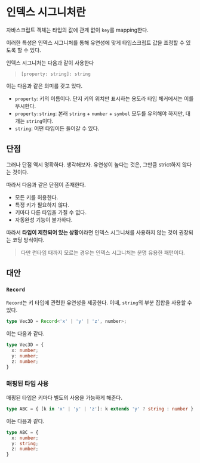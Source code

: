 # 인덱스 시그니처란

자바스크립트 객체는 타입의 값에 관계 없이 `key`를 mapping한다.

이러한 특성은 인덱스 시그니처를 통해 유연성에 맞게 타입스크립트 값을 조정할 수 있도록 할 수 있다.

인덱스 시그니처는 다음과 같이 사용한다

> `[property: string]: string`

이는 다음과 같은 의미를 갖고 있다.

+ `property`: 키의 이름이다. 단지 키의 위치만 표시하는 용도라 타입 체커에서는 이를 무시한다.
+ `property:string`: 본래 `string` + `number` + `symbol` 모두를 유의해야 하지만, 대개는 `string`이다.
+ `string`: 어떤 타입이든 들어갈 수 있다.

## 단점

그러나 단점 역시 명확하다. 생각해보자. 유연성이 높다는 것은, 그만큼 strict하지 않다는 것이다.

따라서 다음과 같은 단점이 존재한다.

+ 모든 키를 허용한다.
+ 특정 키가 필요하지 않다.
+ 키마다 다른 타입을 가질 수 없다.
+ 자동완성 기능이 불가하다.

따라서 **타입이 제한되어 있는 상황**이라면 인덱스 시그니처를 사용하지 않는 것이 권장되는 코딩 방식이다.

> 다만 런타임 때까지 모르는 경우는 인덱스 시그니처는 분명 유용한 패턴이다.

## 대안

### `Record`
`Record`는 키 타입에 관련한 유연성을 제공한다. 이때, `string`의 부분 집합을 사용할 수 있다.

```ts
type Vec3D = Record<'x' | 'y' | 'z', number>;
```

이는 다음과 같다.

```ts
type Vec3D = {
  x: number;
  y: number;
  z: number;
}

```

### 매핑된 타입 사용

매핑된 타입은 키마다 별도의 사용을 가능하게 해준다.

```ts
type ABC = { [k in 'x' | 'y' | 'z']: k extends 'y' ? string : number };
```
이는 다음과 같다.

```ts
type ABC = {
  x: number;
  y: string;
  z: number;
}
```